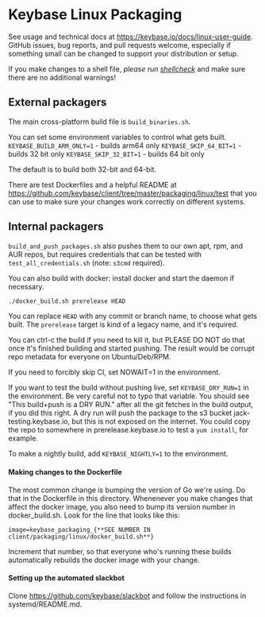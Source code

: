 # Keybase Linux Packaging
See usage and technical docs at https://keybase.io/docs/linux-user-guide.
GitHub issues, bug reports, and pull requests welcome, especially if something
small can be changed to support your distribution or setup.

If you make changes to a shell file, *please run
[shellcheck](https://www.shellcheck.net/)* and make sure there are no
additional warnings!

## External packagers
The main cross-platform build file is `build_binaries.sh`.

You can set some environment variables to control what gets built.
`KEYBASE_BUILD_ARM_ONLY=1` - builds arm64 only
`KEYBASE_SKIP_64_BIT=1` - builds 32 bit only
`KEYBASE_SKIP_32_BIT=1` - builds 64 bit only

The default is to build both 32-bit and 64-bit.

There are test Dockerfiles and a helpful README at
https://github.com/keybase/client/tree/master/packaging/linux/test that you can
use to make sure your changes work correctly on different systems.

## Internal packagers
`build_and_push_packages.sh` also pushes them to our own apt, rpm, and AUR
repos, but requires credentials that can be tested with `test_all_credentials.sh`
(note: `s3cmd` required).

You can also build with docker: install docker and start the daemon if necessary.

```bash
./docker_build.sh prerelease HEAD
```

You can replace `HEAD` with any commit or branch name, to
choose what gets built. The `prerelease` target is kind of a legacy
name, and it's required.

You can ctrl-c the build if you need to kill it, but PLEASE DO NOT do
that once it's finished building and started pushing. The result would
be corrupt repo metadata for everyone on Ubuntu/Deb/RPM.

If you need to forcibly skip CI, set NOWAIT=1 in the environment.

If you want to test the build without pushing live, set `KEYBASE_DRY_RUN=1` in
the environment. Be very careful not to typo that variable. You should see
"This build+push is a DRY RUN." after all the git fetches in the build output,
if you did this right. A dry run will push the package to the s3 bucket
jack-testing.keybase.io, but this is not exposed on the internet.  You
could copy the repo to somewhere in prerelease.keybase.io to test a `yum
install`, for example.

To make a nightly build, add `KEYBASE_NIGHTLY=1` to the environment.

#### Making changes to the Dockerfile
The most common change is bumping the version of Go we're using. Do that
in the Dockerfile in this directory. Whenenever you make changes that
affect the docker image, you also need to bump its version number in
docker_build.sh. Look for the line that looks like this:

    image=keybase_packaging_{**SEE NUMBER IN client/packaging/linux/docker_build.sh**}

Increment that number, so that everyone who's running these builds
automatically rebuilds the docker image with your change.

#### Setting up the automated slackbot
Clone https://github.com/keybase/slackbot and follow the instructions in
systemd/README.md.
